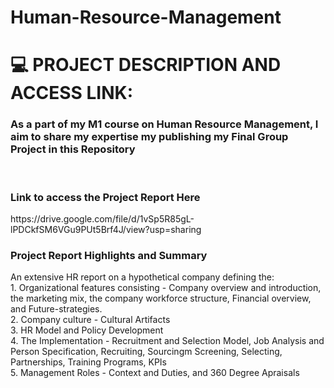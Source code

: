 # Human-Resource-Management

<h1> 💻 PROJECT DESCRIPTION AND ACCESS LINK:  </h1>
<h3> As a part of my M1 course on Human Resource Management, I aim to share my expertise my publishing my Final Group Project in this Repository </h3> 
<br>

<h3> Link to access the Project Report Here </h3>
https://drive.google.com/file/d/1vSp5R85gL-lPDCkfSM6VGu9PUt5Brf4J/view?usp=sharing

<h3> Project Report Highlights and Summary </h3>
<p> An extensive HR report on a hypothetical company defining the: <br>
  1. Organizational features consisting - Company overview and introduction, the marketing mix, the company workforce structure, Financial overview, and Future-strategies. <br>
  2. Company culture - Cultural Artifacts<br>
  3. HR Model and Policy Development<br>
  4. The Implementation - Recruitment and Selection Model, Job Analysis and Person Specification, Recruiting, Sourcingm Screening, Selecting, Partnerships, Training Programs, KPIs<br>
  5. Management Roles - Context and Duties, and 360 Degree Apraisals
</p>
